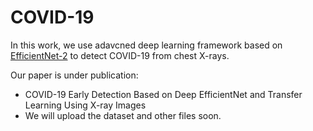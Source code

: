 # COVID-19


In this work, we use adavcned deep learning framework based on [EfficientNet-2](https://arxiv.org/abs/1905.11946) to detect COVID-19 from chest X-rays.


Our paper is under publication:
- COVID-19 Early Detection Based on Deep EfficientNet and Transfer Learning Using X-ray Images 
- We will upload the dataset and other files soon. 
